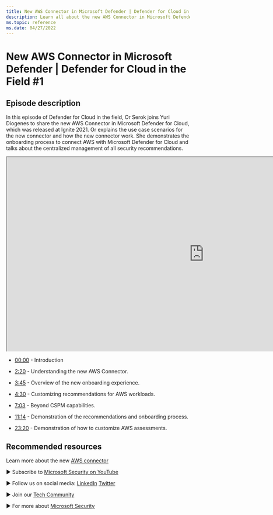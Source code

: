 ```yaml
---
title: New AWS Connector in Microsoft Defender | Defender for Cloud in the Field
description: Learn all about the new AWS Connector in Microsoft Defender for Cloud.
ms.topic: reference
ms.date: 04/27/2022
---
```


# New AWS Connector in Microsoft Defender | Defender for Cloud in the Field #1

## Episode description

In this episode of Defender for Cloud in the field, Or Serok joins Yuri Diogenes to share the new AWS Connector in Microsoft Defender for Cloud, which was released at Ignite 2021. Or explains the use case scenarios for the new connector and how the new connector work. She demonstrates the onboarding process to connect AWS with Microsoft Defender for Cloud and talks about the centralized management of all security recommendations.

<iframe src="https://aka.ms/docs/player?id=26cbaec8-0f3f-4bb1-9918-1bf7d912db57" width="1080" height="530" max-width: 100%; min-width: 100%;"></iframe>

- [00:00](/shows/mdc-in-the-field/aws-connector) - Introduction

- [2:20](/shows/mdc-in-the-field/aws-connector) - Understanding the new AWS Connector.

- [3:45](/shows/mdc-in-the-field/aws-connector) - Overview of the new onboarding experience.

- [4:30](/shows/mdc-in-the-field/aws-connector) - Customizing recommendations for AWS workloads.

- [7:03](/shows/mdc-in-the-field/aws-connector) - Beyond CSPM capabilities.

- [11:14](/shows/mdc-in-the-field/aws-connector) - Demonstration of the recommendations and onboarding process.

- [23:20](/shows/mdc-in-the-field/aws-connector) - Demonstration of how to customize AWS assessments.

## Recommended resources

Learn more about the new [AWS connector](quickstart-onboard-aws.md)

► Subscribe to [Microsoft Security on YouTube](https://www.youtube.com/redirect?event=video_description&redir_token=QUFFLUhqa0ZoTml2Qm9kZ2pjRzNMUXFqVUwyNl80YVNtd3xBQ3Jtc0trVm9QM2Z0NlpOeC1KSUE2UEd1cVJ5aHQ0MTN6WjJEYmNlOG9rWC1KZ1ZqaTNmcHdOOHMtWXRLSGhUTVBhQlhhYzlUc2xmTHZtaUpkd1c4LUQzLWt1YmRTbkVQVE5EcTJIM0Foc042SGdQZU5acVRJbw&q=https%3A%2F%2Faka.ms%2FSubscribeMicrosoftSecurity)

► Follow us on social media: 
  [LinkedIn](https://www.youtube.com/redirect?event=video_description&redir_token=QUFFLUhqbFk5TXZuQld2NlpBRV9BQlJqMktYSm95WWhCZ3xBQ3Jtc0tsQU13MkNPWGNFZzVuem5zc05wcnp0VGxybHprVTkwS2todWw0b0VCWUl4a2ZKYVktNGM1TVFHTXpmajVLcjRKX0cwVFNJaDlzTld4MnhyenBuUGRCVmdoYzRZTjFmYXRTVlhpZGc4MHhoa3N6ZDhFMA&q=https%3A%2F%2Fwww.linkedin.com%2Fshowcase%2Fmicrosoft-security%2F)
  [Twitter](https://twitter.com/msftsecurity)

► Join our [Tech Community](https://aka.ms/SecurityTechCommunity)

► For more about [Microsoft Security](https://msft.it/6002T9HQY)